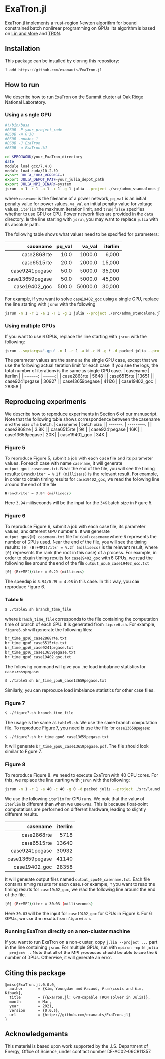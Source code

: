 # ExaTron.jl

ExaTron.jl implements a trust-region Newton algorithm for bound constrained batch nonlinear 
programming on GPUs.
Its algorithm is based on [Lin and More](https://epubs.siam.org/doi/10.1137/S1052623498345075)
and [TRON](https://www.mcs.anl.gov/~more/tron).

## Installation

This package can be installed by cloning this repository:
```julia
] add https://github.com/exanauts/ExaTron.jl
```

## How to run

We describe how to run ExaTron on the [Summit](https://docs.olcf.ornl.gov/systems/summit_user_guide.html) cluster
at Oak Ridge National Laboratory.


### Using a single GPU

```bash
#!/bin/bash
#BSUB -P your_project_code
#BSUB -W 0:30
#BSUB -nnodes 1
#BSUB -J ExaTron
#BSUB -o ExaTron.%J

cd $PROJWORK/your_ExaTron_directory
date
module load gcc/7.4.0
module load cuda/10.2.89
export JULIA_CUDA_VERBOSE=1
export JULIA_DEPOT_PATH=your_julia_depot_path
export JULIA_MPI_BINARY=system
jsrun -n 1 -r 1 -a 1 -c 1 -g 1 julia --project ./src/admm_standalone.jl ./data/casename pq_val va_val iterlim true
```
where `casename` is the filename of a power network, `pq_val` is an initial penalty value
for power values, `va_val` an initial penalty value for voltage values, `iterlim` the
maximum iteration limit, and `true|false` specifies whether to use GPU or CPU.
Power network files are provided in the `data` directory.
In the line starting with `jsrun`, you may want to replace `julia` with its absolute path.

The following table shows what values need to be specified for parameters:

| casename | pq_val | va_val | iterlim |
| -------: | -----: | -----: | ------: |
| case2868rte | 10.0 | 1000.0 | 6,000 |
| case6515rte | 20.0 | 2000.0 | 15,000 |
| case9241pegase | 50.0 | 5000.0 | 35,000 |
| case13659pegase | 50.0 | 5000.0 | 45,000 |
| case19402_goc | 500.0 | 50000.0 | 30,000 |

For example, if you want to solve `case19402_goc` using a single GPU, replace the line starting
with `jsrun` with the following
```bash
jsrun -n 1 -r 1 -a 1 -c 1 -g 1 julia --project ./src/admm_standalone.jl ./data/case19402_goc 500 50000 30000 true
```

### Using multiple GPUs

If you want to use `N` GPUs, replace the line starting with `jsrun` with the following:

```bash
jsrun --smpiargs="-gpu" -n 1 -r 1 -a N -c N -g N -d packed julia --project ./src/launch_mpi.jl ./data/casename pq_val va_val iterlim true
```

The parameter values are the same as the single GPU case, except that we use the following actual
iteration limit for each case. If you see the logs, the total number of iterations is the same as single GPU case.
| casename | iterlim |
| -------: | ------: |
| case2868rte | 5648 |
| case6515rte | 13651 |
| case9241pegase | 30927 |
| case13659pegase | 41126 |
| case19402_goc | 28358 |

## Reproducing experiments

We describe how to reproduce experiments in Section 6 of our manuscript.
Note that the following table shows correspondence between the casename and the size of a batch.
| casename | batch size |
| -------: | ---------: |
| case2868rte | 3.8K |
| case6515rte | 9K |
| case9241pegase | 16K |
| case13659pegase | 20K |
| case19402_goc | 34K |

### Figure 5

To reproduce Figure 5, submit a job with each case file and its parameter values.
For each case with name `casename`, it will generate `output_gpu1_casename.txt`. 
Near the end of the file, you will see the timing results: `Branch/iter = %.2f (millisecs)` is the relevant result.
For example, in order to obtain timing results for `case19402_goc`, we read the following line around the end of 
the file
```bash
Branch/iter = 3.94 (millisecs)
```
Here `3.94` miiliseconds will be the input for the `34K` batch size in Figure 5.

### Figure 6

To reproduce Figure 6, submit a job with each case file, its parameter values, and different GPU number `N`.
It will generate `output_gpu${N}_casename.txt` file for each `casename` where `N` represents the number of GPUs
used. 
Near the end of the file, you will see the timing results: `[0] (Br+MPI)/iter = %.2f (millisecs)` is the relevant result,
where `[0]` represents the rank (the root in this case) of a process.
For example, in order to obtain timing results for `case19402_goc` with 6 GPUs, we read the following line around the end of the file
`output_gpu6_case19402_goc.txt`
```bash
[0] (Br+MPI)/iter = 0.79 (millisecs)
```
The speedup is `3.94/0.79 = 4.98` in this case. In this way, you can reproduce Figure 6.

### Table 5

```bash
$ ./table5.sh branch_time_file
```
where `branch_time_file` corresponds to the file containing the computation time of branch of each GPU.
It is generated from `figure6.sh`. For example, `figure6.sh` will generate the following files:
```bash
br_time_gpu6_case2868rte.txt
br_time_gpu6_case6515rte.txt
br_time_gpu6_case9241pegase.txt
br_time_gpu6_case13659pegase.txt
br_time_gpu6_case19402_goc.txt
```
The following command will give you the load imbalance statistics for `case13659pegase`:
```bash
$ ./table5.sh br_time_gpu6_case13659pegase.txt
```
Similarly, you can reproduce load imbalance statistics for other case files.

### Figure 7

```bash
$ ./figure7.sh branch_time_file
```

The usage is the same as `table5.sh`. We use the same branch computation file.
To reproduce Figure 7, you need to use the file for `case13659pegase`:
```bash
$ ./figure7.sh br_time_gpu6_case13659pegase.txt
```
It will generate `br_time_gpu6_case13659pegase.pdf`. The file should look similar to Figure 7.

### Figure 8

To reproduce Figure 8, we need to execute ExaTron with 40 CPU cores. 
For this, we replace the line starting with `jsrun` with the following:
```bash
jsrun -n 1 -r 1 -a 40 -c 40 -g 0 -d packed julia --project ./src/launch_mpi.jl ./data/casename pq_val va_val iterlim false
```

We use the following `iterlim` for CPU runs. We note that the value of `iterlim` is different than when we use `GPUs`.
This is because float-point computations are performed on different hardware, leading to slightly different results.

| casename | iterlim |
| -------: | ------: |
| case2868rte | 5718 |
| case6515rte | 13640 |
| case9241pegase | 30932 |
| case13659pegase | 41140 |
| case19402_goc | 28358 |

It will generate output files named `output_cpu40_casename.txt`.
Each file contains timing results for each case. For example, if you want to read the timing results for `case19402_goc`,
we read the following line around the end of the file.
```bash
[0] (Br+MPI)/iter = 30.03 (milliseconds)
```
Here `30.03` will be the input for `case19402_goc` for CPUs in Figure 8. For 6 GPUs, we use the results from `figure6.sh`.

### Running ExaTron directly on a non-cluster machine

If you want to run ExaTron on a non-cluster, copy `julia --project ...` part in the line containing `jsrun`.
For multiple GPUs, run with `mpirun -np N julia --project ..`
Note that all of the MPI processes should be able to see the `N` number of GPUs. Otherwise, it will generate an error.

## Citing this package

```
@misc{ExaTron.jl.0.0.0,
  author       = {Kim, Youngdae and Pacaud, Fran\ccois and Kim, Kibaek},
  title        = {{ExaTron.jl: GPU-capable TRON solver in Julia}},
  month        = Mar,
  year         = 2021,
  version      = {0.0.0},
  url          = {https://github.com/exanauts/ExaTron.jl}
}
```

## Acknowledgements

This material is based upon work supported by the U.S. Department of Energy, Office of Science, under contract number DE-AC02-06CH11357.
